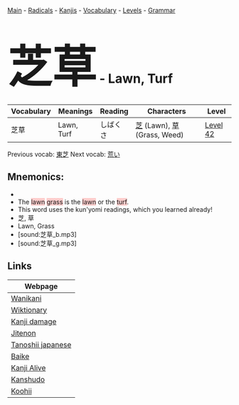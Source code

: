 <style> bigfont {font-size: 100px}</style>
[Main](../README.md) -
[Radicals](../radicals.md) -
[Kanjis](../kanjis.md) -
[Vocabulary](../vocabulary.md) -
[Levels](../levels.md) -
[Grammar](../grammar.md)
# <bigfont> 芝草</bigfont> - Lawn, Turf 

| Vocabulary | Meanings | Reading | Characters | Level |
| --- | --- | --- | --- | --- |
| 芝草 | Lawn, Turf | しばくさ |  [芝](../kanjis/芝.md) (Lawn), [草](../kanjis/草.md) (Grass, Weed) | [Level 42](../levels/wk_level42.md) |

Previous vocab: [東芝](東芝.md) Next vocab: [荒い](荒い.md) 

## Mnemonics:

* 
* The <span style="background-color:#ffcccb"> lawn</span> <span style="background-color:#ffcccb"> grass</span> is the <span style="background-color:#ffcccb"> lawn</span> or the <span style="background-color:#ffcccb"> turf</span>.
* This word uses the kun'yomi readings, which you learned already!
* 芝, 草
* Lawn, Grass
* [sound:芝草_b.mp3]
* [sound:芝草_g.mp3]


## Links 

| Webpage |
| --- |
| [Wanikani          ](https://www.wanikani.com/kanji/芝草) |
| [Wiktionary        ](https://en.wiktionary.org/wiki/芝草) |
| [Kanji damage      ](http://www.kanjidamage.com/kanji/search?utf8=✓&q=芝草) |
| [Jitenon           ](https://jitenon.com/kanji/芝草) |
| [Tanoshii japanese ](https://www.tanoshiijapanese.com/dictionary/kanji.cfm?k=芝草) |
| [Baike             ](https://baike.baidu.com/item/芝草) |
| [Kanji Alive       ](https://app.kanjialive.com/芝草) |
| [Kanshudo          ](https://www.kanshudo.com/searchmn?q=芝草) |
| [Koohii            ](https://kanji.koohii.com/study/kanji/芝草) |
